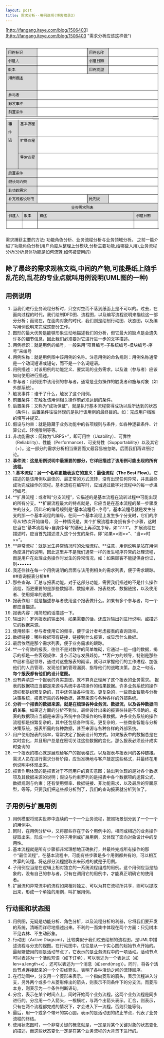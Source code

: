 ```yaml
---
layout: post
title: 需求分析--用例说明(博客摘录3)
---  
```

  [http://fangang.iteye.com/blog/1506403](http://fangang.iteye.com/blog/1506403 "需求分析应该这样做")
 
 ![需求分析(应该这样做)](../../../media/pic2014/2014-9-26-1.jpg)  
---
需求捕获主要的方法: 功能角色分析、业务流程分析与业务领域分析。
之前一篇介绍了功能角色分析(用户角度从整理上分模块,分析主要功能,给哪些人用),业务流程分析(分析具体功能是如何流转,如何被使用的)

除了最终的需求规格文档,中间的产物,可能是纸上随手乱花的,乱花的专业点就叫用例说明(UML图的一种)
---
## 用例说明  ##
1. 当我们进行业务流程分析时，只空对空而不落到纸面上是不可以的。过去，在面向过程的时代，我们绘制DFD图、流程图，以及编写流程说明来描绘这一部分分析；而现在，在面向对象的时代，我们则是绘制行动图、状态图，以及编写用例说明来完成这部分工作。 
2. 图形的最大优势是能够形象生动地描述我们的分析，但它最大的缺点是会遗失许多的细节信息，因此我们必须要对它进行进一步的文字描述。
3. 用例标识：就是用例的编号，一般采用“项目编号-子系统编号-模块编号-序号”来编号
4. 用例名称：就是用例图中该用例的名称。注意用例的命名规则：用例名称通常是一个动词短语或短句，而不是一个名词短语。
5. 用例描述：对该用例的功能定义、要实现的业务需求，以及谁（参与者）应该如何使用进行描述。
6. 参与者：用例图中该用例的参与者，通常是业务操作的触发者和施与对象（如外部系统）。 
7. 触发事件：谁干了什么，触发了这个用例。 
8. 前置条件：在触发该用例相关操作前必须达到的条件。
9. 后置条件：又称为“成功保证”，就是执行基本流程获得成功以后所达到的状态（条件）。后置条件往往体现的是执行该用例的最终目的。如：完成用户档案的填写并提交。 
10. 假设与约束：就是隐藏于业务功能中的各项规则与条件，如各种逻辑条件、计算公式、环境限制等等。 
11. 非功能需求：简称为“URPS+”，即可用性（Usability）、可靠性（Reliability）、性能（Performance）、可支持性（Supportability）以及其它（+）。这一部分的需求分析相当重要而又最容易被忽略，后面我们再详细讨论。
12. **事件流：这是用例说明中最重要的部分，它详细描述了该用例可能出现的所有流程。**
13. 1.**基本流程：另一个名称更能表达它的意义：最佳流程（The Best Flow）**。它描述的是该用例以最佳的、最正常的方式流转，没有出现任何异常，并且最终成功完成操作的流程。基本流程在编写时，应当通过数字对流程中的每一步进行编号。 
2. **扩展流程：或者叫“分支流程”，它描述的是基本流程在流转过程中可能出现的所有分支。**扩展流程最大的特点就是，它应当是在基本流程的某一步骤发生的分支，因此它的编号规则是“基本流程号+序号”。基本流程号就是发生分支的那一个基本流程的编号。在同一个基本流程上发生多个分支时，它们的序号从1依次开始编号。 
另一种情况是，某个扩展流程本身拥有多个步骤，这时应当在“基本流程号+自身序号”的基础上再添加序号，如“2.1.1”。 
扩展流程在描述时，应当首先描述进入这个分支的条件，即“如果××则××”、“当××时××”。 
3. **异常流程：就是发生异常情况时的处理流程。**注意，用例说明是站在用例角度进行的说明，因此这里并不是我们通常一样的发生程序异常的处理流程，而是用户在处理业务操作时发生的异常情况，如：如果顾客不能提供身份证，则•••••• 
14. 我还往往在每一个用例说明的后面与该用例相关的需求列表，便于需求跟踪。
##查询报表分析##
1. 那些查询、汇总与报表功能。对于这部分功能，需要我们描述的不是什么操作流程，而更重要的是那些数据项、数据来源、报表格式、数据链接，以及使用者、使用频率的说明。
2. 报表作用：就是描述参与者使用这个报表做什么。如果有多个参与者，每一个都应当描述。
3. 报表内容：用简短的话描述一下。
4. 输出列：罗列报表的输出列，如果需要的话，还应对输出列进行说明，或描述它的数据来源。
5. 使用频率：参与者使用它的频率，便于设计者考虑报表的查询效率。
6. 数据链接：哪些数据项有链接，链接到什么报表，或显示什么数据。
7. 最后依然是那个需求列表，便于业务需求的跟踪。
8. **一个有效的报表，往往不是对数字的简单堆砌，它通过一组一组的数据，揭示的都是一些客观规律、复杂活动与发展趋势。**客户方的领导，特别是那些中层和高层领导，通过对这些报表的阅读，就可以掌握他们的工作进程、加强他们的人员管理、发现他们的管理漏洞、指导他们的战略决策。总之一句话，**每个报表都有他们的设计意图。**
9. 没有弄清楚一个报表的真实意图，就不算真正理解了这个报表的业务需求。 报表的数据项应当都是来源与系统中各项操作的结果数据。许多业务系统的操作流程都是纷繁复杂的，其中还包括各种情况。更复杂的，一些商业智能与分析决策系统，报表所需的各种数据，甚至来源与各种各样的外部系统。
10. **分析一个报表的数据来源，就是在梳理各种业务流、数据流，以及各种数据间的关系**。如果这方面的分析不到位，最终设计出来的报表往往是不准确的。报表的数据项应当都是来源与系统中各项操作的结果数据。许多业务系统的操作流程都是纷繁复杂的，其中还包括各种情况。更复杂的，一些商业智能与分析决策系统，报表所需的各种数据，甚至来源与各种各样的外部系统。 
11. 用户使用报表的频率，常常决定了报表设计的方式。如果报表中的数据总是在实时变化，并且用户总是在密切关注这些数据的变化，那么报表必须设计成实时查询的
12. 一个报表的核心就是展现给客户的报表格式，以及报表与报表间的各种链接。需求人员在进行需求分析阶段，应当准确地与客户敲定这些格式，并最终在用例说明中体现出来。
13. 报表作用体现的是报表对于不同用户的真实意图；输出列体现的是对各个数据项及其数据来源的说明；假设与约束罗列的是报表中各个数据项的运算公式、数据规则与约束；还有使用频率、数据链接、非功能需求，以及最后的界面原型，等等。只要我们把这些都分析到了，我们的查询报表就分析到位了。 
## 子用例与扩展用例 ##
1. 用例模型将现实世界中连续的一个一个业务流程，按照场景划分到了一个一个的用例中。
2. 同时，在用例分析中，又将那些存在于各个用例中的，相同或相近的业务操作提取出来，形成一个一个的子用例或扩展用例，又体现了面向对象设计中的复用性。
3. 基本流程就是所有步骤都非常理想地正确执行，并最终完成所有操作的那个“最佳流程”。在基本流程中，可能有些步骤是多个用例都共有的，可以相互共享的流程。将这部分流程提取出来形成的就是子用例。
4. 子用例应当是在逻辑上相对独立的一系统流程组成的用例。这个用例应当是抽象的，没有自己的参与者，只有在调用它的用例中，才能真正明确它的使用者。 
5. 扩展流和异常流中的流程如果相对独立、可以为其它流程所共享，则可以提取出来，形成一个单独的用例，叫扩展用例。
## 行动图和状态图 ##
1. 用例图，无疑是功能分析、角色分析，以及流程分析的利器，它将我们要开发的系统，清晰而详尽地描述出来。不利的一面集中体现在两个方面：只见树木不见森林、不生动形象。
2. 行动图（Active Diagram），比较类似于我们过去绘制的流程图，是UML中描述流程与分支的视图。在行动图中，往往是从一个实心圆的起始节点开始的。最频繁使用的则是活动节点了，它表示的是业务流程中的一项活动。活动节点可以表述为一个活动短语（如下订单），可以表述为一个表达式（如len=a.length+x），还可以表述为一个消息（如send(msg)）。同时，将各个活动节点连接起来的一个个实线箭头，表明了各种活动之间的流转顺序。 
3. 在行动图中，分支用一个菱形来表示。一个指向菱形的箭头，表示流程进入分支，另外两个或多个从菱形伸出的箭头，则表示不同条件下的分支流。而菱形本身，则表示为一个条件判断语句。 
4. 分岔，表示在某个时间点上，同时开始两个业务流程，这两个业务流程是同步进行的。分岔用一个入箭头，一根横杠，与两个出箭头表示。汇合，则表示，只有在两个流程都完成的情况下，才会进入下一流程，否则只能等待。 
5. 最后，用一个或多个带环的实心圆，表示的是活动图的终止节点，代表了业务流程的终结。
6. 使用状态图时，一个非常关键的概念就是，一定是对某个关键对象的状态变化的描述，而这些状态变化一定是在某个业务流程的大背景下进行的。



 